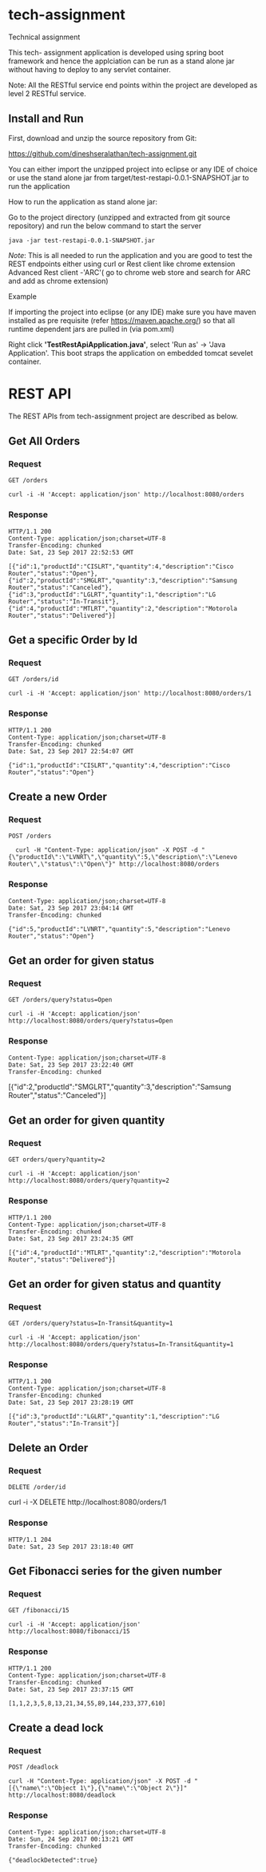 # tech-assignment
Technical assignment

This tech- assignment application is developed using spring boot framework and hence the applciation can
be run as a stand alone jar without having to deploy to any servlet container.

Note: All the RESTful service end points within the project are developed as level 2 RESTful service.

## Install and Run

First, download and unzip the source repository from Git:

https://github.com/dineshseralathan/tech-assignment.git

You can either import the unzipped project into eclipse or any IDE of choice or use 
the stand alone jar from  target/test-restapi-0.0.1-SNAPSHOT.jar to run the application

How to run the application as stand alone jar:

Go to the project directory (unzipped and extracted from git source repository) and run the below command to start the server

    java -jar test-restapi-0.0.1-SNAPSHOT.jar

<i>Note</i>: This is all needed to run the application and you are good to test the REST endpoints either using curl or Rest client like chrome extension Advanced Rest client -'ARC'( go to chrome web store and search for ARC and add as chrome extension) 

Example

<example>


If importing the project into eclipse (or any IDE) make sure you have maven installed as pre requisite (refer https://maven.apache.org/)
so that all runtime dependent jars are pulled in (via pom.xml)

Right click <b>'TestRestApiApplication.java'</b>, select 'Run as' -> 'Java Application'. This boot straps the application on embedded tomcat sevelet container.



# REST API

The REST APIs from tech-assignment project are described as below.

## Get All Orders

### Request

`GET /orders`

    curl -i -H 'Accept: application/json' http://localhost:8080/orders

### Response

    HTTP/1.1 200
    Content-Type: application/json;charset=UTF-8 
    Transfer-Encoding: chunked  
    Date: Sat, 23 Sep 2017 22:52:53 GMT 

    [{"id":1,"productId":"CISLRT","quantity":4,"description":"Cisco Router","status":"Open"},
    {"id":2,"productId":"SMGLRT","quantity":3,"description":"Samsung Router","status":"Canceled"},
    {"id":3,"productId":"LGLRT","quantity":1,"description":"LG Router","status":"In-Transit"},
    {"id":4,"productId":"MTLRT","quantity":2,"description":"Motorola Router","status":"Delivered"}]

## Get a specific Order by Id

### Request

`GET /orders/id`

    curl -i -H 'Accept: application/json' http://localhost:8080/orders/1

### Response

    HTTP/1.1 200
    Content-Type: application/json;charset=UTF-8
    Transfer-Encoding: chunked
    Date: Sat, 23 Sep 2017 22:54:07 GMT

    {"id":1,"productId":"CISLRT","quantity":4,"description":"Cisco Router","status":"Open"}


## Create a new Order

### Request

`POST /orders`

      curl -H "Content-Type: application/json" -X POST -d "{\"productId\":\"LVNRT\",\"quantity\":5,\"description\":\"Lenevo Router\",\"status\":\"Open\"}" http://localhost:8080/orders

### Response

    Content-Type: application/json;charset=UTF-8
    Date: Sat, 23 Sep 2017 23:04:14 GMT
    Transfer-Encoding: chunked

    {"id":5,"productId":"LVNRT","quantity":5,"description":"Lenevo Router","status":"Open"}


## Get an order for given status

### Request

`GET /orders/query?status=Open`

    curl -i -H 'Accept: application/json' http://localhost:8080/orders/query?status=Open

### Response

    Content-Type: application/json;charset=UTF-8
    Date: Sat, 23 Sep 2017 23:22:40 GMT
    Transfer-Encoding: chunked

   [{"id":2,"productId":"SMGLRT","quantity":3,"description":"Samsung Router","status":"Canceled"}]



## Get an order for given quantity

### Request

`GET orders/query?quantity=2`

    curl -i -H 'Accept: application/json' http://localhost:8080/orders/query?quantity=2

### Response

    HTTP/1.1 200
    Content-Type: application/json;charset=UTF-8
    Transfer-Encoding: chunked
    Date: Sat, 23 Sep 2017 23:24:35 GMT

    [{"id":4,"productId":"MTLRT","quantity":2,"description":"Motorola Router","status":"Delivered"}]

## Get an order for given status and quantity

### Request

`GET /orders/query?status=In-Transit&quantity=1`

    curl -i -H 'Accept: application/json'  http://localhost:8080/orders/query?status=In-Transit&quantity=1

### Response

    HTTP/1.1 200
    Content-Type: application/json;charset=UTF-8
    Transfer-Encoding: chunked
    Date: Sat, 23 Sep 2017 23:28:19 GMT

    [{"id":3,"productId":"LGLRT","quantity":1,"description":"LG Router","status":"In-Transit"}]


## Delete an Order 

### Request

`DELETE /order/id`

   curl -i -X DELETE http://localhost:8080/orders/1

### Response

    HTTP/1.1 204
    Date: Sat, 23 Sep 2017 23:18:40 GMT


## Get Fibonacci series for the given number

### Request

`GET /fibonacci/15`

    curl -i -H 'Accept: application/json' http://localhost:8080/fibonacci/15

### Response

    HTTP/1.1 200
    Content-Type: application/json;charset=UTF-8
    Transfer-Encoding: chunked
    Date: Sat, 23 Sep 2017 23:37:15 GMT

    [1,1,2,3,5,8,13,21,34,55,89,144,233,377,610]


## Create a dead lock 

### Request

`POST /deadlock`

    curl -H "Content-Type: application/json" -X POST -d "[{\"name\":\"Object 1\"},{\"name\":\"Object 2\"}]" http://localhost:8080/deadlock

### Response

    Content-Type: application/json;charset=UTF-8
    Date: Sun, 24 Sep 2017 00:13:21 GMT
    Transfer-Encoding: chunked

    {"deadlockDetected":true}






